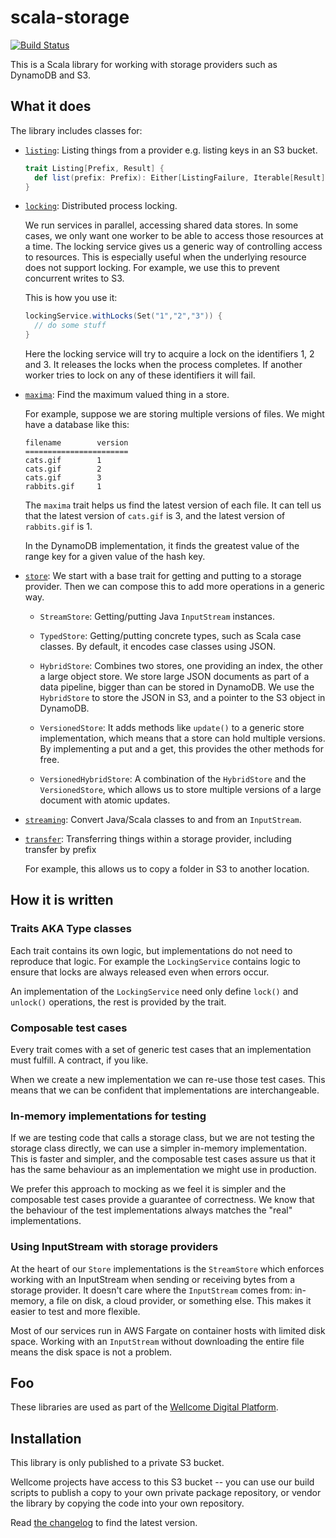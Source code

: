# scala-storage

[![Build Status](https://travis-ci.org/wellcometrust/scala-storage.svg?branch=master)](https://travis-ci.org/wellcometrust/scala-storage)

This is a Scala library for working with storage providers such as DynamoDB and S3.

## What it does

The library includes classes for:

- [`listing`](https://github.com/wellcometrust/scala-storage/tree/master/storage/src/main/scala/uk/ac/wellcome/storage/listing): Listing things from a provider e.g. listing keys in an S3 bucket.

    ```scala
    trait Listing[Prefix, Result] {
      def list(prefix: Prefix): Either[ListingFailure, Iterable[Result]]
    }
    ```

- [`locking`](https://github.com/wellcometrust/scala-storage/tree/master/storage/src/main/scala/uk/ac/wellcome/storage/locking): Distributed process locking.

    We run services in parallel, accessing shared data stores. In some cases, we only want one worker to be able to access those resources at a time. The locking service gives us a generic way of controlling access to resources. This is especially useful when the underlying resource does not support locking. For example, we use this to prevent concurrent writes to S3.

    This is how you use it:

    ```scala
    lockingService.withLocks(Set("1","2","3")) {
      // do some stuff
    }
    ```

    Here the locking service will try to acquire a lock on the identifiers 1, 2 and 3. It releases the locks when the process completes. If another worker tries to lock on any of these identifiers it will fail.


- [`maxima`](https://github.com/wellcometrust/scala-storage/tree/master/storage/src/main/scala/uk/ac/wellcome/storage/maxima): Find the maximum valued thing in a store.

    For example, suppose we are storing multiple versions of files. We might have a database like this:

    ```
    filename        version
    =======================
    cats.gif        1
    cats.gif        2
    cats.gif        3
    rabbits.gif     1
    ```

    The `maxima` trait helps us find the latest version of each file. It can tell us that the latest version of `cats.gif` is 3, and the latest version of `rabbits.gif` is 1.

    In the DynamoDB implementation, it finds the greatest value of the range key for a given value of the hash key.

- [`store`](https://github.com/wellcometrust/scala-storage/tree/master/storage/src/main/scala/uk/ac/wellcome/storage/store): We start with a base trait for getting and putting to a storage provider. Then we can compose this to add more operations in a generic way.

    - `StreamStore`: Getting/putting Java `InputStream` instances.

    - `TypedStore`: Getting/putting concrete types, such as Scala case classes. By default, it encodes case classes using JSON.

    - `HybridStore`: Combines two stores, one providing an index, the other a large object store. We store large JSON documents as part of a data pipeline, bigger than can be stored in DynamoDB. We use the `HybridStore` to store the JSON in S3, and a pointer to the S3 object in DynamoDB.

    - `VersionedStore`: It adds methods like `update()` to a generic store implementation, which means that a store can hold multiple versions. By implementing a put and a get, this provides the other methods for free.

    - `VersionedHybridStore`: A combination of the `HybridStore` and the `VersionedStore`, which allows us to store multiple versions of a large document with atomic updates.

- [`streaming`](https://github.com/wellcometrust/scala-storage/tree/master/storage/src/main/scala/uk/ac/wellcome/storage/streaming): Convert Java/Scala classes to and from an `InputStream`.

- [`transfer`](https://github.com/wellcometrust/scala-storage/tree/master/storage/src/main/scala/uk/ac/wellcome/storage/transfer): Transferring things within a storage provider, including transfer by prefix

    For example, this allows us to copy a folder in S3 to another location.

## How it is written

### Traits AKA Type classes

Each trait contains its own logic, but implementations do not need to reproduce that logic. For example the `LockingService` contains logic to ensure that locks are always released even when errors occur.

An implementation of the `LockingService` need only define `lock()` and `unlock()` operations, the rest is provided by the trait.

### Composable test cases

Every trait comes with a set of generic test cases that an implementation must fulfill. A contract, if you like.

When we create a new implementation we can re-use those test cases. This means that we can be confident that implementations are interchangeable.

### In-memory implementations for testing

If we are testing code that calls a storage class, but we are not testing the storage class directly, we can use a simpler in-memory implementation. This is faster and simpler, and the composable test cases assure us that it has the same behaviour as an implementation we might use in production.

We prefer this approach to mocking as we feel it is simpler and the composable test cases provide a guarantee of correctness. We know that the behaviour of the test implementations always matches the "real" implementations.

### Using InputStream with storage providers

At the heart of our `Store` implementations is the `StreamStore` which enforces working with an InputStream when sending or receiving bytes from a storage provider. It doesn't care where the `InputStream` comes from: in-memory, a file on disk, a cloud provider, or something else. This makes it easier to test and more flexible.

Most of our services run in AWS Fargate on container hosts with limited disk space. Working with an `InputStream` without downloading the entire file means the disk space is not a problem.

## Foo

These libraries are used as part of the [Wellcome Digital Platform][platform].

[platform]: https://github.com/wellcometrust/platform

## Installation

This library is only published to a private S3 bucket.

Wellcome projects have access to this S3 bucket -- you can use our build
scripts to publish a copy to your own private package repository, or vendor
the library by copying the code into your own repository.

Read [the changelog](CHANGELOG.md) to find the latest version.
